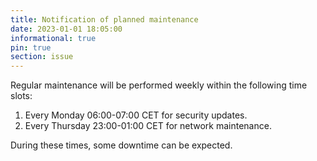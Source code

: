 ```yaml
---
title: Notification of planned maintenance
date: 2023-01-01 18:05:00
informational: true
pin: true 
section: issue
---
```


Regular maintenance will be performed weekly within the following time slots:

1. Every Monday 06:00-07:00 CET for security updates.
2. Every Thursday 23:00-01:00 CET for network maintenance.

During these times, some downtime can be expected.
